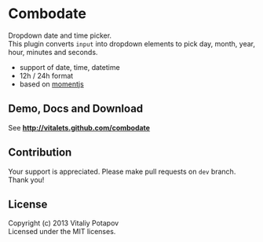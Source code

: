 # Combodate
Dropdown date and time picker.  
This plugin converts `input` into dropdown elements to pick day, month, year, hour, minutes and seconds.

* support of date, time, datetime
* 12h / 24h format
* based on [momentjs](http://momentjs.com)


## Demo, Docs and Download
See **http://vitalets.github.com/combodate**

## Contribution
Your support is appreciated. 
Please make pull requests on <code>dev</code> branch. Thank you!

## License
Copyright (c) 2013 Vitaliy Potapov  
Licensed under the MIT licenses.
